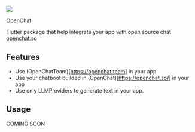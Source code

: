 ![](https://framerusercontent.com/images/xqRbDpD2HGU7bjzVKEaO1DE8498.png)

OpenChat

Flutter package that help integrate your app with open source chat [openchat.so](https://openchat.so)

## Features

* Use (OpenChatTeam)[https://openchat.team] in your app
* Use your chatboot builded in (OpenChat)[https://openchat.so/] in your app
* Use only LLMProviders to generate text in your app.

## Usage

COMING SOON